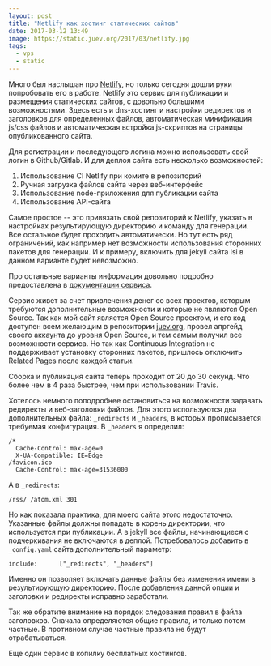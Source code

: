 ```yaml
---
layout: post
title: "Netlify как хостинг статических сайтов"
date: 2017-03-12 13:49
image: https://static.juev.org/2017/03/netlify.jpg
tags:
  - vps
  - static
---
```

Много был наслышан про [Netlify](https://www.netlify.com "Netlify"), но только сегодня дошли руки попробовать его в работе. Netlify это сервис для публикации и размещения статических сайтов, с довольно большими возможностями. Здесь есть и dns-хостинг и настройки редиректов и заголовков для определенных файлов, автоматическая минификация js/css файлов и автоматическая встройка js-скриптов на страницы опубликованного сайта.

Для регистрации и последующего логина можно использовать свой логин в Github/Gitlab. И для деплоя сайта есть несколько возможностей:

1. Использование CI Netlify при комите в репозиторий
1. Ручная загрузка файлов сайта через веб-интерфейс
1. Использование node-приложения для публикации сайта
1. Использование API-сайта

Самое простое -- это привязать свой репозиторий к Netlify, указать в настройках результирующую директорию и команду для генерации. Все остальное будет проходить автоматически. Но тут есть ряд ограничений, как например нет возможности использования сторонних пакетов для генерации. И к примеру, включить для jekyll сайта lsi в данном варианте будет невозможно.

Про остальные варианты информация довольно подробно предоставлена в [документации сервиса](https://www.netlify.com/docs/ "Docs Netlify").

Сервис живет за счет привлечения денег со всех проектов, которым требуются дополнительные возможности и которые не являются Open Source. Так как мой сайт является Open Source проектом, и его код доступен всем желающим в репозитории [juev.org](https://github.com/Juev/juev.org "Github: juev.org"), провел апргейд своего аккаунта до уровня Open Source, и тем самым получил все возможности сервиса. Но так как Continuous Integration не поддерживает установку сторонних пакетов, пришлось отключить Related Pages после каждой статьи.

Сборка и публикация сайта теперь проходит от 20 до 30 секунд. Что более чем в 4 раза быстрее, чем при использовании Travis.

Хотелось немного поподробнее остановиться на возможности задавать редиректы и веб-заголовки файлов. Для этого используются два дополнительных файла: `_redirects` и `_headers`, в которых прописывается требуемая конфигурация. В `_headers` я определил:

    /*
      Cache-Control: max-age=0
      X-UA-Compatible: IE=Edge
    /favicon.ico
      Cache-Control: max-age=31536000

А в `_redirects`:

    /rss/ /atom.xml 301

Но как показала практика, для моего сайта этого недостаточно. Указанные файлы должны попадать в корень директории, что используется при публикации. А в jekyll все файлы, начинающиеся с подчеркивания не включаются в деплой. Потребовалось добавить в `_config.yaml` сайта дополнительный параметр:

    include:      ["_redirects", "_headers"]

Именно он позволяет включать данные файлы без изменения имени в результирующую директорию. После добавления данной опции и заголовки и редиректы исправно заработали.

Так же обратите внимание на порядок следования правил в файла заголовков. Сначала определяются общие правила, и только потом частные. В противном случае частные правила не будут отрабатываться.

Еще один сервис в копилку бесплатных хостингов.
